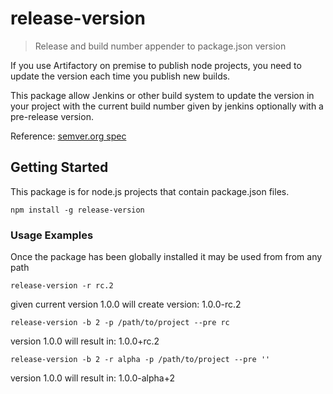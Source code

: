 # release-version

> Release and build number appender to package.json version

If you use Artifactory on premise to publish node projects,
you need to update the version each time you publish new builds.

This package allow Jenkins or other build system to update the version in your project
with the current build number given by jenkins optionally with a pre-release version.

Reference: [semver.org spec](http://semver.org/#spec-item-9)

## Getting Started
This package is for node.js projects that contain package.json files.

```shell
npm install -g release-version
```


### Usage Examples
Once the package has been globally installed it may be used from from any path



```shell
release-version -r rc.2
```
given current version 1.0.0 will create version: 1.0.0-rc.2


```shell
release-version -b 2 -p /path/to/project --pre rc
```
version 1.0.0 will result in: 1.0.0+rc.2


```shell
release-version -b 2 -r alpha -p /path/to/project --pre ''
```
version 1.0.0 will result in: 1.0.0-alpha+2

